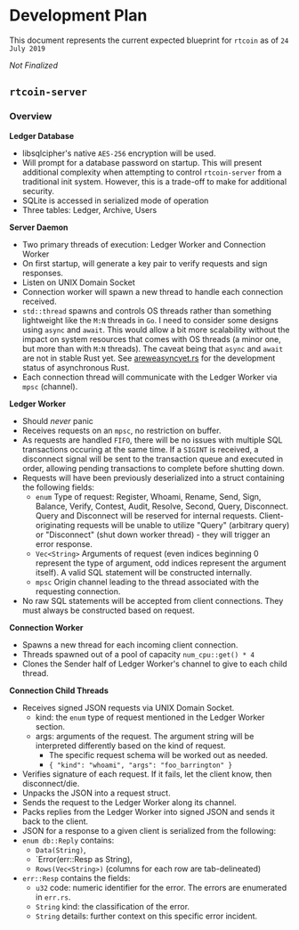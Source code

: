 # Development Plan

This document represents the current expected blueprint
for `rtcoin` as of `24 July 2019`

*Not Finalized*

## `rtcoin-server`

### Overview

**Ledger Database**
* libsqlcipher's native `AES-256` encryption will be used.
* Will prompt for a database password on startup. This will present additional complexity when attempting to control `rtcoin-server` from a traditional init system. However, this is a trade-off to make for additional security.
* SQLite is accessed in serialized mode of operation
* Three tables: Ledger, Archive, Users

**Server Daemon**
* Two primary threads of execution: Ledger Worker and Connection Worker
* On first startup, will generate a key pair to verify requests and sign responses.
* Listen on UNIX Domain Socket
* Connection worker will spawn a new thread to handle each connection received.
* `std::thread` spawns and controls OS threads rather than something lightweight like the `M:N` threads in `Go`. I need to consider some designs using `async` and `await`. This would allow a bit more scalability without the impact on system resources that comes with OS threads (a minor one, but more than with `M:N` threads). The caveat being that `async` and `await` are not in stable Rust yet. See [areweasyncyet.rs](https://areweasyncyet.rs) for the development status of asynchronous Rust.
* Each connection thread will communicate with the Ledger Worker via `mpsc` (channel).

**Ledger Worker**
* Should *never* panic
* Receives requests on an `mpsc`, no restriction on buffer.
* As requests are handled `FIFO`, there will be no issues with multiple SQL transactions occuring at the same time. If a `SIGINT` is received, a disconnect signal will be sent to the transaction queue and executed in order, allowing pending transactions to complete before shutting down.
* Requests will have been previously deserialized into a struct containing the following fields:
    * `enum` Type of request: Register, Whoami, Rename, Send, Sign, Balance, Verify, Contest, Audit, Resolve, Second, Query, Disconnect. Query and Disconnect will be reserved for internal requests. Client-originating requests will be unable to utilize "Query" (arbitrary query) or "Disconnect" (shut down worker thread) - they will trigger an error response.
    * `Vec<String>` Arguments of request (even indices beginning 0 represent the type of argument, odd indices represent the argument itself). A valid SQL statement will be constructed internally.
    * `mpsc` Origin channel leading to the thread associated with the requesting connection.
* No raw SQL statements will be accepted from client connections. They must always be constructed based on request.

**Connection Worker**
* Spawns a new thread for each incoming client connection.
* Threads spawned out of a pool of capacity `num_cpu::get() * 4`
* Clones the Sender half of Ledger Worker's channel to give to each child thread.

**Connection Child Threads**
* Receives signed JSON requests via UNIX Domain Socket.
    * kind: the `enum` type of request mentioned in the Ledger Worker section.
    * args: arguments of the request. The argument string will be interpreted differently based on the kind of request.
        * The specific request schema will be worked out as needed.
        * `{ "kind": "whoami", "args": "foo_barrington" }`
* Verifies signature of each request. If it fails, let the client know, then disconnect/die.
* Unpacks the JSON into a request struct.
* Sends the request to the Ledger Worker along its channel.
* Packs replies from the Ledger Worker into signed JSON and sends it back to the client.
* JSON for a response to a given client is serialized from the following:
* `enum db::Reply` contains:
    * `Data(String)`,
    * `Error(err::Resp as String),
    * `Rows(Vec<String>)` (columns for each row are tab-delineated)
* `err::Resp` contains the fields:
    * `u32` code: numeric identifier for the error. The errors are enumerated in `err.rs`.
    * `String` kind: the classification of the error.
    * `String` details: further context on this specific error incident.
